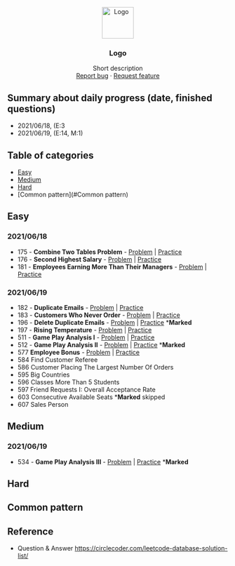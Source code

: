 <p align="center">
  <a href="https://example.com/">
    <img src="https://via.placeholder.com/72" alt="Logo" width=72 height=72>
  </a>

  <h3 align="center">Logo</h3>

  <p align="center">
    Short description
    <br>
    <a href="https://reponame/issues/new?template=bug.md">Report bug</a>
    ·
    <a href="https://reponame/issues/new?template=feature.md&labels=feature">Request feature</a>
  </p>
</p>

## Summary about daily progress (date, finished questions)
- 2021/06/18, (E:3
- 2021/06/19, (E:14, M:1)

## Table of categories

- [Easy](#Easy)
- [Medium](#Medium)
- [Hard](#Hard)
- [Common pattern](#Common pattern)


## Easy
### 2021/06/18
- 175 - **Combine Two Tables Problem** - [Problem](https://github.com/yuting1214/Leetcode_Database/tree/master/code_problem) | [Practice](https://github.com/yuting1214/Leetcode_Database/blob/master/code_sample/lc_175.sql) 
- 176 - **Second Highest Salary** - [Problem](https://github.com/yuting1214/Leetcode_Database/blob/master/code_problem/lc_176.md) | [Practice](https://github.com/yuting1214/Leetcode_Database/blob/master/code_sample/lc_176.sql)
- 181 - **Employees Earning More Than Their Managers** - [Problem]() | [Practice](https://github.com/yuting1214/Leetcode_Database/blob/master/code_sample/lc_181.sql)
### 2021/06/19
- 182 - **Duplicate Emails** - [Problem]() | [Practice](https://github.com/yuting1214/Leetcode_Database/blob/master/code_sample/lc_182.sql)
- 183 - **Customers Who Never Order** - [Problem]() | [Practice]()
- 196 - **Delete Duplicate Emails** - [Problem]() | [Practice]() ***Marked**
- 197 - **Rising Temperature** - [Problem]() | [Practice]()
- 511 - **Game Play Analysis I** - [Problem]() | [Practice]()
- 512 - **Game Play Analysis II** - [Problem]() | [Practice]() ***Marked**
- 577	 	**Employee Bonus** - [Problem]() | [Practice]()
- 584	 	Find Customer Referee
- 586	 	Customer Placing The Largest Number Of Orders
- 595	 	Big Countries
- 596	 	Classes More Than 5 Students
- 597	 	Friend Requests I: Overall Acceptance Rate
- 603	 	Consecutive Available Seats  ***Marked** skipped
- 607	 	Sales Person


## Medium
### 2021/06/19
- 534 - **Game Play Analysis III** - [Problem]() | [Practice]() ***Marked**

## Hard

## Common pattern

## Reference
- Question & Answer <https://circlecoder.com/leetcode-database-solution-list/>
